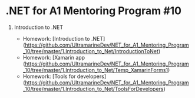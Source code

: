 # .NET for A1 Mentoring Program #10

1. Introduction to .NET

    * Homework: [Introduction to .NET] (https://github.com/UltramarineDev/NET_for_A1_Mentoring_Program_10/tree/master/1.Introduction_to_Net/IntroductionToNet)
    * Homework: [Xamarin app (https://github.com/UltramarineDev/NET_for_A1_Mentoring_Program_10/tree/master/1.Introduction_to_Net/Temp_XamarinForms1)
    * Homework: [Tools for developers] (https://github.com/UltramarineDev/NET_for_A1_Mentoring_Program_10/tree/master/1.Introduction_to_Net/ToolsForDevelopers)
